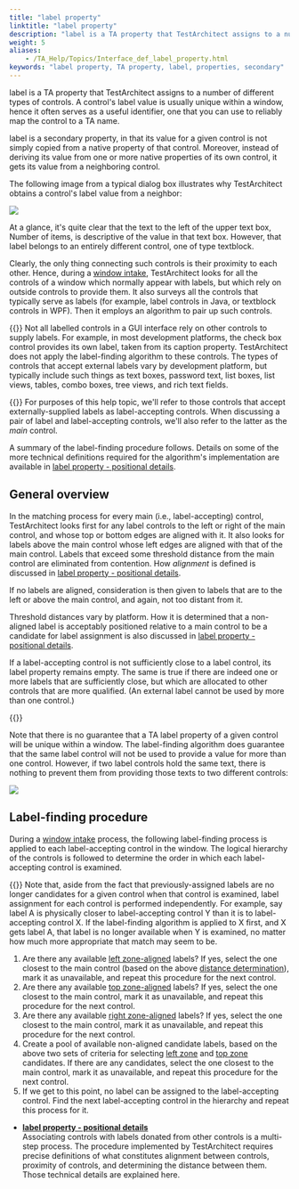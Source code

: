 ```yaml
--- 
title: "label property"
linktitle: "label property"
description: "label is a TA property that TestArchitect assigns to a number of different types of controls. A control's label value is usually unique within a window, hence it often serves as a useful identifier, one that you can use to reliably map the control to a TA name."
weight: 5
aliases: 
    - /TA_Help/Topics/Interface_def_label_property.html
keywords: "label property, TA property, label, properties, secondary"
---
```


label is a TA property that TestArchitect assigns to a number of different types of controls. A control's label value is usually unique within a window, hence it often serves as a useful identifier, one that you can use to reliably map the control to a TA name.

label is a secondary property, in that its value for a given control is not simply copied from a native property of that control. Moreover, instead of deriving its value from one or more native properties of its own control, it gets its value from a neighboring control.

The following image from a typical dialog box illustrates why TestArchitect obtains a control's label value from a neighbor:

![](/images/TA_Help/Images/label_property.01.png)

At a glance, it's quite clear that the text to the left of the upper text box, Number of items, is descriptive of the value in that text box. However, that label belongs to an entirely different control, one of type textblock.

Clearly, the only thing connecting such controls is their proximity to each other. Hence, during a [window intake](/TA_Help/Topics/Interface_def_intake.html), TestArchitect looks for all the controls of a window which normally appear with labels, but which rely on outside controls to provide them. It also surveys all the controls that typically serve as labels \(for example, label controls in Java, or textblock controls in WPF\). Then it employs an algorithm to pair up such controls.

{{<note>}} Not all labelled controls in a GUI interface rely on other controls to supply labels. For example, in most development platforms, the check box control provides its own label, taken from its caption property. TestArchitect does not apply the label-finding algorithm to these controls. The types of controls that accept external labels vary by development platform, but typically include such things as text boxes, password text, list boxes, list views, tables, combo boxes, tree views, and rich text fields.

{{<note>}} For purposes of this help topic, we'll refer to those controls that accept externally-supplied labels as label-accepting controls. When discussing a pair of label and label-accepting controls, we'll also refer to the latter as the *main* control.

A summary of the label-finding procedure follows. Details on some of the more technical definitions required for the algorithm's implementation are available in [label property - positional details](/TA_Help/Topics/Interface_def_label_property_supplement.html).

## General overview

In the matching process for every main \(i.e., label-accepting\) control, TestArchitect looks first for any label controls to the left or right of the main control, and whose top or bottom edges are aligned with it. It also looks for labels above the main control whose left edges are aligned with that of the main control. Labels that exceed some threshold distance from the main control are eliminated from contention. How *alignment* is defined is discussed in [label property - positional details](/TA_Help/Topics/Interface_def_label_property_supplement.html).

If no labels are aligned, consideration is then given to labels that are to the left or above the main control, and again, not too distant from it.

Threshold distances vary by platform. How it is determined that a non-aligned label is acceptably positioned relative to a main control to be a candidate for label assignment is also discussed in [label property - positional details](/TA_Help/Topics/Interface_def_label_property_supplement.html).

If a label-accepting control is not sufficiently close to a label control, its label property remains empty. The same is true if there are indeed one or more labels that are sufficiently close, but which are allocated to other controls that are more qualified. \(An external label cannot be used by more than one control.\)

{{<note>}}

Note that there is no guarantee that a TA label property of a given control will be unique within a window. The label-finding algorithm does guarantee that the same label control will not be used to provide a value for more than one control. However, if two label controls hold the same text, there is nothing to prevent them from providing those texts to two different controls:

![](/images/TA_Help/Images/label_duplication.png)

## Label-finding procedure

During a [window intake](/TA_Help/Topics/Interface_def_intake.html) process, the following label-finding process is applied to each label-accepting control in the window. The logical hierarchy of the controls is followed to determine the order in which each label-accepting control is examined.

{{<note>}} Note that, aside from the fact that previously-assigned labels are no longer candidates for a given control when that control is examined, label assignment for each control is performed independently. For example, say label A is physically closer to label-accepting control Y than it is to label-accepting control X. If the label-finding algorithm is applied to X first, and X gets label A, that label is no longer available when Y is examined, no matter how much more appropriate that match may seem to be.

1.  Are there any available [left zone-aligned](/TA_Help/Topics/Interface_def_label_property_supplement.html#dl.left_zone_alignment) labels? If yes, select the one closest to the main control \(based on the above [distance determination](/TA_Help/Topics/Interface_def_label_property_supplement.html#section.distance_determination)\), mark it as unavailable, and repeat this procedure for the next control.
2.  Are there any available [top zone-aligned](/TA_Help/Topics/Interface_def_label_property_supplement.html#dl.top_zone_alignment) labels? If yes, select the one closest to the main control, mark it as unavailable, and repeat this procedure for the next control.
3.  Are there any available [right zone-aligned](/TA_Help/Topics/Interface_def_label_property_supplement.html#dl.right_zone_alignment) labels? If yes, select the one closest to the main control, mark it as unavailable, and repeat this procedure for the next control.
4.  Create a pool of available non-aligned candidate labels, based on the above two sets of criteria for selecting [left zone](/TA_Help/Topics/Interface_def_label_property_supplement.html#dl.left_zone_nonaligned) and [top zone](/TA_Help/Topics/Interface_def_label_property_supplement.html#dl.top_zone_nonaligned) candidates. If there are any candidates, select the one closest to the main control, mark it as unavailable, and repeat this procedure for the next control.
5.  If we get to this point, no label can be assigned to the label-accepting control. Find the next label-accepting control in the hierarchy and repeat this process for it.

-   **[label property - positional details](/TA_Help/Topics/Interface_def_label_property_supplement.html)**  
Associating controls with labels donated from other controls is a multi-step process. The procedure implemented by TestArchitect requires precise definitions of what constitutes alignment between controls, proximity of controls, and determining the distance between them. Those technical details are explained here.


